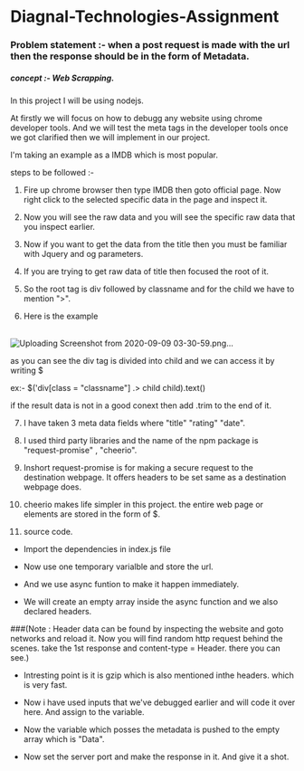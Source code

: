 # Diagnal-Technologies-Assignment

### Problem statement :- when a post request is made with the url then the response should be in the form of Metadata. 

##### concept  :- Web Scrapping.

In this project I will be using nodejs. 

At firstly we will focus on how to debugg any website using chrome developer tools. And we will test the meta tags in the developer tools once we got clarified 
then we will implement in our project.

I'm taking an example as a IMDB which is most popular.

steps to be followed :-

1. Fire up chrome browser then type IMDB then goto official page. Now right click to the selected specific data in the page and inspect it.

2. Now you will see the raw data and you will see the specific raw data that you inspect earlier.

3. Now if you want to get the data from the title then you must be familiar with Jquery and og parameters.

4. If you are trying to get raw data of title then focused the root of it.

5. So the root tag is div followed by classname and for the child we have to mention ">".

6. Here is the example 

[](url)  
![Uploading Screenshot from 2020-09-09 03-30-59.png…]()


 as you can see the div tag is divided into child and we can access it by writing $
 
 ex:- $('div[class = "classname"] .> child child).text()
 
 if the result data is not in a good conext then add .trim to the end of it.
 
 7. I have taken 3 meta data fields where "title" "rating" "date".
 
 8. I used third party libraries and the name of the npm package is "request-promise" , "cheerio".
 
 9. Inshort request-promise is for making a secure request to the destination webpage. It offers headers to be set same as a destination webpage does.
 
 10. cheerio makes life simpler in this project. the entire web page or elements are stored in the form of $.
 
 11. source code.
 
 * Import the dependencies in index.js file
 
 * Now use one temporary varialble and store the url.
 
 * And we use async funtion to make it happen immediately.
 
 * We will create an empty array inside the async function and we also declared headers.
 
 ###(Note : Header data can be found by inspecting the website and goto networks and reload it. Now you will find random http request behind the scenes. take the 
 1st response and content-type = Header. there you can see.)
 
 * Intresting point is it is gzip which is also mentioned inthe headers. which is very fast.
 
 * Now i have used inputs that we've debugged earlier and will code it over here. And assign to the variable.
 
 * Now the variable which posses the metadata is pushed to the empty array which is "Data".
 
 * Now set the server port and make the response in it. And give it a shot.
 

 





